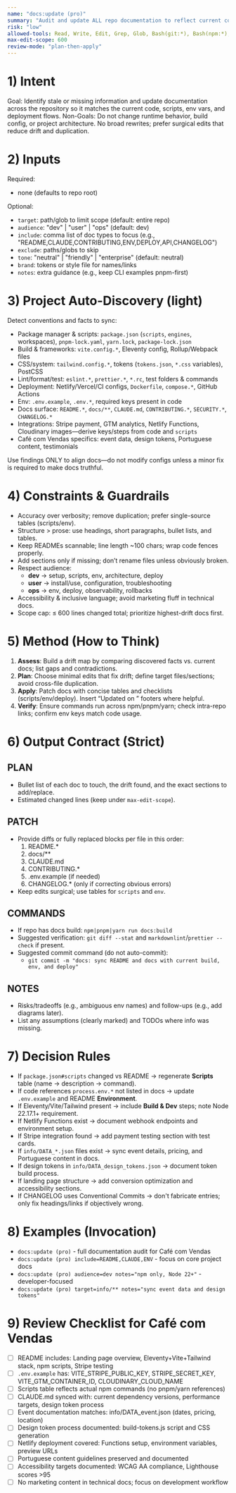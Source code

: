 ```yaml
---
name: "docs:update (pro)"
summary: "Audit and update ALL repo documentation to reflect current code and workflows"
risk: "low"
allowed-tools: Read, Write, Edit, Grep, Glob, Bash(git:*), Bash(npm:*), Bash(pnpm:*), Bash(yarn:*)
max-edit-scope: 600
review-mode: "plan-then-apply"
---
```


# 1) Intent
Goal: Identify stale or missing information and update documentation across the repository so it matches the current code, scripts, env vars, and deployment flows.
Non-Goals: Do not change runtime behavior, build config, or project architecture. No broad rewrites; prefer surgical edits that reduce drift and duplication.

# 2) Inputs
Required:
- none (defaults to repo root)

Optional:
- `target`: path/glob to limit scope (default: entire repo)
- `audience`: "dev" | "user" | "ops" (default: dev)
- `include`: comma list of doc types to focus (e.g., "README,CLAUDE,CONTRIBUTING,ENV,DEPLOY,API,CHANGELOG")
- `exclude`: paths/globs to skip
- `tone`: "neutral" | "friendly" | "enterprise" (default: neutral)
- `brand`: tokens or style file for names/links
- `notes`: extra guidance (e.g., keep CLI examples pnpm-first)

# 3) Project Auto-Discovery (light)
Detect conventions and facts to sync:
- Package manager & scripts: `package.json` (`scripts`, `engines`, workspaces), `pnpm-lock.yaml`, `yarn.lock`, `package-lock.json`
- Build & frameworks: `vite.config.*`, Eleventy config, Rollup/Webpack files
- CSS/system: `tailwind.config.*`, tokens (`tokens.json`, `*.css` variables), PostCSS
- Lint/format/test: `eslint.*`, `prettier.*`, `*.rc`, test folders & commands
- Deployment: Netlify/Vercel/CI configs, `Dockerfile`, `compose.*`, GitHub Actions
- Env: `.env.example`, `.env.*`, required keys present in code
- Docs surface: `README.*`, `docs/**`, `CLAUDE.md`, `CONTRIBUTING.*`, `SECURITY.*`, `CHANGELOG.*`
- Integrations: Stripe payment, GTM analytics, Netlify Functions, Cloudinary images—derive keys/steps from code and `scripts`
- Café com Vendas specifics: event data, design tokens, Portuguese content, testimonials

Use findings ONLY to align docs—do not modify configs unless a minor fix is required to make docs truthful.

# 4) Constraints & Guardrails
- Accuracy over verbosity; remove duplication; prefer single-source tables (scripts/env).
- Structure > prose: use headings, short paragraphs, bullet lists, and tables.
- Keep READMEs scannable; line length ~100 chars; wrap code fences properly.
- Add sections only if missing; don’t rename files unless obviously broken.
- Respect audience: 
  - **dev** → setup, scripts, env, architecture, deploy
  - **user** → install/use, configuration, troubleshooting
  - **ops** → env, deploy, observability, rollbacks
- Accessibility & inclusive language; avoid marketing fluff in technical docs.
- Scope cap: ≤ 600 lines changed total; prioritize highest-drift docs first.

# 5) Method (How to Think)
1) **Assess**: Build a drift map by comparing discovered facts vs. current docs; list gaps and contradictions.
2) **Plan**: Choose minimal edits that fix drift; define target files/sections; avoid cross-file duplication.
3) **Apply**: Patch docs with concise tables and checklists (scripts/env/deploy). Insert “Updated on <date>” footers where helpful.
4) **Verify**: Ensure commands run across npm/pnpm/yarn; check intra-repo links; confirm env keys match code usage.

# 6) Output Contract (Strict)

## PLAN
- Bullet list of each doc to touch, the drift found, and the exact sections to add/replace.
- Estimated changed lines (keep under `max-edit-scope`).

## PATCH
- Provide diffs or fully replaced blocks per file in this order:
  1) README.* 
  2) docs/** 
  3) CLAUDE.md 
  4) CONTRIBUTING.* 
  5) .env.example (if needed) 
  6) CHANGELOG.* (only if correcting obvious errors)
- Keep edits surgical; use tables for `scripts` and `env`.

## COMMANDS
- If repo has docs build: `npm|pnpm|yarn run docs:build`
- Suggested verification: `git diff --stat` and `markdownlint`/`prettier --check` if present.
- Suggested commit command (do not auto-commit):
  - `git commit -m "docs: sync README and docs with current build, env, and deploy"`

## NOTES
- Risks/tradeoffs (e.g., ambiguous env names) and follow-ups (e.g., add diagrams later).
- List any assumptions (clearly marked) and TODOs where info was missing.

# 7) Decision Rules
- If `package.json#scripts` changed vs README → regenerate **Scripts** table (name → description → command).
- If code references `process.env.*` not listed in docs → update `.env.example` and README **Environment**.
- If Eleventy/Vite/Tailwind present → include **Build & Dev** steps; note Node 22.17.1+ requirement.
- If Netlify Functions exist → document webhook endpoints and environment setup.
- If Stripe integration found → add payment testing section with test cards.
- If `info/DATA_*.json` files exist → sync event details, pricing, and Portuguese content in docs.
- If design tokens in `info/DATA_design_tokens.json` → document token build process.
- If landing page structure → add conversion optimization and accessibility sections.
- If CHANGELOG uses Conventional Commits → don't fabricate entries; only fix headings/links if objectively wrong.

# 8) Examples (Invocation)
- `docs:update (pro)` - full documentation audit for Café com Vendas
- `docs:update (pro) include=README,CLAUDE,ENV` - focus on core project docs
- `docs:update (pro) audience=dev notes="npm only, Node 22+"` - developer-focused
- `docs:update (pro) target=info/** notes="sync event data and design tokens"`

# 9) Review Checklist for Café com Vendas
- [ ] README includes: Landing page overview, Eleventy+Vite+Tailwind stack, npm scripts, Stripe testing
- [ ] `.env.example` has: VITE_STRIPE_PUBLIC_KEY, STRIPE_SECRET_KEY, VITE_GTM_CONTAINER_ID, CLOUDINARY_CLOUD_NAME
- [ ] Scripts table reflects actual npm commands (no pnpm/yarn references)
- [ ] CLAUDE.md synced with: current dependency versions, performance targets, design token process
- [ ] Event documentation matches: info/DATA_event.json (dates, pricing, location)
- [ ] Design token process documented: build-tokens.js script and CSS generation
- [ ] Netlify deployment covered: Functions setup, environment variables, preview URLs
- [ ] Portuguese content guidelines preserved and documented
- [ ] Accessibility targets documented: WCAG AA compliance, Lighthouse scores >95
- [ ] No marketing content in technical docs; focus on development workflow